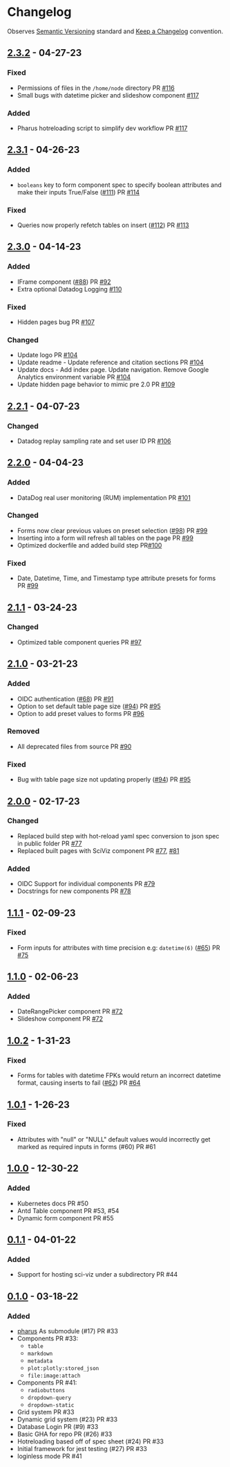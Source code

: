 # Changelog

Observes [Semantic Versioning](https://semver.org/spec/v2.0.0.html) standard and [Keep a Changelog](https://keepachangelog.com/en/1.0.0/) convention.

## [2.3.2] - 04-27-23

### Fixed

- Permissions of files in the `/home/node` directory PR [#116](https://github.com/datajoint/sci-viz/pull/116)
- Small bugs with datetime picker and slideshow component [#117](https://github.com/datajoint/sci-viz/pull/117)

### Added

- Pharus hotreloading script to simplify dev workflow PR [#117](https://github.com/datajoint/sci-viz/pull/117)

## [2.3.1] - 04-26-23

### Added

- `booleans` key to form component spec to specify boolean attributes and make their inputs True/False ([#111](https://github.com/datajoint/sci-viz/issues/111)) PR [#114](https://github.com/datajoint/sci-viz/pull/114)

### Fixed

- Queries now properly refetch tables on insert ([#112](https://github.com/datajoint/sci-viz/issues/112)) PR [#113](https://github.com/datajoint/sci-viz/pull/113)

## [2.3.0] - 04-14-23

### Added

- IFrame component ([#88](https://github.com/datajoint/sci-viz/issues/88)) PR [#92](https://github.com/datajoint/sci-viz/pull/92)
- Extra optional Datadog Logging [#110](https://github.com/datajoint/sci-viz/pull/110)

### Fixed

- Hidden pages bug PR [#107](https://github.com/datajoint/sci-viz/pull/107)

### Changed

- Update logo PR [#104](https://github.com/datajoint/sci-viz/pull/104)
- Update readme - Update reference and citation sections PR [#104](https://github.com/datajoint/sci-viz/pull/104)
- Update docs - Add index page. Update navigation. Remove Google Analytics environment variable PR [#104](https://github.com/datajoint/sci-viz/pull/104)
- Update hidden page behavior to mimic pre 2.0 PR [#109](https://github.com/datajoint/sci-viz/pull/109)

## [2.2.1] - 04-07-23

### Changed

- Datadog replay sampling rate and set user ID PR [#106](https://github.com/datajoint/sci-viz/pull/106)

## [2.2.0] - 04-04-23

### Added

- DataDog real user monitoring (RUM) implementation PR [#101](https://github.com/datajoint/sci-viz/pull/101)

### Changed

- Forms now clear previous values on preset selection ([#98](https://github.com/datajoint/sci-viz/issues/98)) PR [#99](https://github.com/datajoint/sci-viz/pull/99)
- Inserting into a form will refresh all tables on the page PR [#99](https://github.com/datajoint/sci-viz/pull/99)
- Optimized dockerfile and added build step PR[#100](https://github.com/datajoint/sci-viz/pull/100)

### Fixed

- Date, Datetime, Time, and Timestamp type attribute presets for forms PR [#99](https://github.com/datajoint/sci-viz/pull/99)

## [2.1.1] - 03-24-23

### Changed

- Optimized table component queries PR [#97](https://github.com/datajoint/sci-viz/pull/97)

## [2.1.0] - 03-21-23

### Added

- OIDC authentication ([#68](https://github.com/datajoint/sci-viz/issues/68)) PR [#91](https://github.com/datajoint/sci-viz/pull/91)
- Option to set default table page size ([#94](https://github.com/datajoint/sci-viz/issues/94)) PR [#95](https://github.com/datajoint/sci-viz/pull/95)
- Option to add preset values to forms PR [#96](https://github.com/datajoint/sci-viz/pull/96/files)

### Removed

- All deprecated files from source PR [#90](https://github.com/datajoint/sci-viz/pull/90)

### Fixed

- Bug with table page size not updating properly ([#94](https://github.com/datajoint/sci-viz/issues/94)) PR [#95](https://github.com/datajoint/sci-viz/pull/95)

## [2.0.0] - 02-17-23

### Changed

- Replaced build step with hot-reload yaml spec conversion to json spec in public folder PR [#77](https://github.com/datajoint/sci-viz/pull/77)
- Replaced built pages with SciViz component PR [#77](https://github.com/datajoint/sci-viz/pull/77), [#81](https://github.com/datajoint/sci-viz/pull/81)

### Added

- OIDC Support for individual components PR [#79](https://github.com/datajoint/sci-viz/pull/79)
- Docstrings for new components PR [#78](https://github.com/datajoint/sci-viz/pull/78)

## [1.1.1] - 02-09-23

### Fixed

- Form inputs for attributes with time precision e.g: `datetime(6)` ([#65](https://github.com/datajoint/sci-viz/issues/65)) PR [#75](https://github.com/datajoint/sci-viz/pull/75)

## [1.1.0] - 02-06-23

### Added

- DateRangePicker component PR [#72](https://github.com/datajoint/sci-viz/pull/72)
- Slideshow component PR [#72](https://github.com/datajoint/sci-viz/pull/72)

## [1.0.2] - 1-31-23

### Fixed

- Forms for tables with datetime FPKs would return an incorrect datetime format, causing inserts to fail ([#62](https://github.com/datajoint/sci-viz/issues/62)) PR [#64](https://github.com/datajoint/sci-viz/pull/64)

## [1.0.1] - 1-26-23

### Fixed

- Attributes with "null" or "NULL" default values would incorrectly get marked as required inputs in forms (#60) PR #61

## [1.0.0] - 12-30-22

### Added

- Kubernetes docs PR #50
- Antd Table component PR #53, #54
- Dynamic form component PR #55

## [0.1.1] - 04-01-22

### Added

- Support for hosting sci-viz under a subdirectory PR #44

## [0.1.0] - 03-18-22

### Added

- [pharus](https://github.com/datajoint/pharus) As submodule (#17) PR #33
- Components PR #33:
  - `table`
  - `markdown`
  - `metadata`
  - `plot:plotly:stored_json`
  - `file:image:attach`
- Components PR #41:
  - `radiobuttons`
  - `dropdown-query`
  - `dropdown-static`
- Grid system PR #33
- Dynamic grid system (#23) PR #33
- Database Login PR (#9) #33
- Basic GHA for repo PR (#26) #33
- Hotreloading based off of spec sheet (#24) PR #33
- Initial framework for jest testing (#27) PR #33
- loginless mode PR #41

[2.3.2]: https://github.com/datajoint/sci-viz/compare/2.3.1...2.3.2
[2.3.1]: https://github.com/datajoint/sci-viz/compare/2.3.0...2.3.1
[2.3.0]: https://github.com/datajoint/sci-viz/compare/2.2.1...2.3.0
[2.2.1]: https://github.com/datajoint/sci-viz/compare/2.2.0...2.2.1
[2.2.0]: https://github.com/datajoint/sci-viz/compare/2.1.1...2.2.0
[2.1.1]: https://github.com/datajoint/sci-viz/compare/2.1.0...2.1.1
[2.1.0]: https://github.com/datajoint/sci-viz/compare/2.0.0...2.1.0
[2.0.0]: https://github.com/datajoint/sci-viz/compare/1.1.1...2.0.0
[1.1.1]: https://github.com/datajoint/sci-viz/compare/1.1.0...1.1.1
[1.1.0]: https://github.com/datajoint/sci-viz/compare/1.0.2...1.1.0
[1.0.2]: https://github.com/datajoint/sci-viz/compare/1.0.1...1.0.2
[1.0.1]: https://github.com/datajoint/sci-viz/compare/1.0.0...1.0.1
[1.0.0]: https://github.com/datajoint/sci-viz/compare/0.1.1...1.0.0
[0.1.1]: https://github.com/datajoint/sci-viz/compare/0.1.0...0.1.1
[0.1.0]: https://github.com/datajoint/sci-viz/releases/tag/0.1.0
